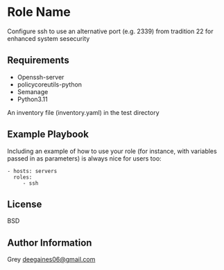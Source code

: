 Role Name
=========

Configure ssh to use an alternative port (e.g. 2339) from tradition 22 for enhanced system sesecurity

Requirements
------------
 * Openssh-server
 * policycoreutils-python
 * Semanage
 * Python3.11

An inventory file (inventory.yaml) in the test directory


Example Playbook
----------------

Including an example of how to use your role (for instance, with variables passed in as parameters) is always nice for users too:

    - hosts: servers
      roles:
         - ssh

License
-------

BSD

Author Information
------------------
Grey
deegaines06@gmail.com

